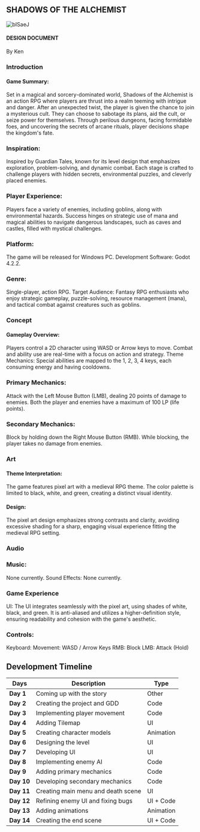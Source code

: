 ## SHADOWS OF THE ALCHEMIST

![bISaeJ](https://github.com/user-attachments/assets/c8c1d81a-0ae3-4b61-aba6-bfde236b33c9)

#### DESIGN DOCUMENT
By Ken

### Introduction
#### Game Summary:
Set in a magical and sorcery-dominated world, Shadows of the Alchemist is an action RPG where players are thrust into a realm teeming with intrigue and danger. After an unexpected twist, the player is given the chance to join a mysterious cult. They can choose to sabotage its plans, aid the cult, or seize power for themselves. Through perilous dungeons, facing formidable foes, and uncovering the secrets of arcane rituals, player decisions shape the kingdom's fate.

### Inspiration:
Inspired by Guardian Tales, known for its level design that emphasizes exploration, problem-solving, and dynamic combat. Each stage is crafted to challenge players with hidden secrets, environmental puzzles, and cleverly placed enemies.

### Player Experience:

Players face a variety of enemies, including goblins, along with environmental hazards.
Success hinges on strategic use of mana and magical abilities to navigate dangerous landscapes, such as caves and castles, filled with mystical challenges.

### Platform:

The game will be released for Windows PC.
Development Software:
Godot 4.2.2.

### Genre:

Single-player, action RPG.
Target Audience:
Fantasy RPG enthusiasts who enjoy strategic gameplay, puzzle-solving, resource management (mana), and tactical combat against creatures such as goblins.

### Concept

#### Gameplay Overview:
Players control a 2D character using WASD or Arrow keys to move.
Combat and ability use are real-time with a focus on action and strategy.
Theme Mechanics:
Special abilities are mapped to the 1, 2, 3, 4 keys, each consuming energy and having cooldowns.
### Primary Mechanics:

Attack with the Left Mouse Button (LMB), dealing 20 points of damage to enemies. Both the player and enemies have a maximum of 100 LP (life points).

### Secondary Mechanics:

Block by holding down the Right Mouse Button (RMB). While blocking, the player takes no damage from enemies.

### Art

#### Theme Interpretation:

The game features pixel art with a medieval RPG theme. The color palette is limited to black, white, and green, creating a distinct visual identity.

#### Design:

The pixel art design emphasizes strong contrasts and clarity, avoiding excessive shading for a sharp, engaging visual experience fitting the medieval RPG setting.

### Audio

### Music:

None currently.
Sound Effects:
None currently.

### Game Experience

UI:
The UI integrates seamlessly with the pixel art, using shades of white, black, and green. It is anti-aliased and utilizes a higher-definition style, ensuring readability and cohesion with the game's aesthetic.

### Controls:

Keyboard:
Movement: WASD / Arrow Keys
RMB: Block
LMB: Attack (Hold)

## Development Timeline
|**Days**     | Description                            | Type      |
|-------------|----------------------------------------|-----------|
| **Day 1**   | Coming up with the story               | Other     |
| **Day 2**   | Creating the project and GDD           | Code      |
| **Day 3**   | Implementing player movement           | Code      |
| **Day 4**   | Adding Tilemap                         | UI        |
| **Day 5**   | Creating character models              | Animation |
| **Day 6**   | Designing the level                    | UI        |
| **Day 7**   | Developing UI                          | UI        |
| **Day 8**   | Implementing enemy AI                  | Code      |
| **Day 9**   | Adding primary mechanics               | Code      |
| **Day 10**  | Developing secondary mechanics         | Code      |
| **Day 11**  | Creating main menu and death scene     | UI        |
| **Day 12**  | Refining enemy UI and fixing bugs      | UI + Code |
| **Day 13**  | Adding animations                      | Animation |
| **Day 14**  | Creating the end scene                 | UI + Code |
